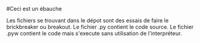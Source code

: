 #Ceci est un ébauche

Les fichiers se trouvant dans le dépot sont des essais de faire le brickbreaker ou breakout.
Le fichier .py contient le code source.
Le fichier .pyw contient le code mais s'execute sans utilisation de l'interpréteur.

